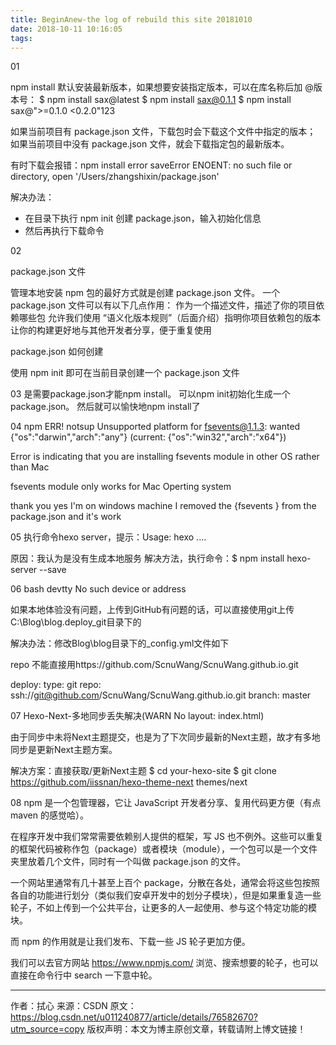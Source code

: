```yaml
---
title: BeginAnew-the log of rebuild this site 20181010
date: 2018-10-11 10:16:05
tags:
---
```


01

npm install 默认安装最新版本，如果想要安装指定版本，可以在库名称后加 @版本号：
$ npm install sax@latest
$ npm install sax@0.1.1
$ npm install sax@">=0.1.0 <0.2.0"123

如果当前项目有 package.json 文件，下载包时会下载这个文件中指定的版本； 
如果当前项目中没有 package.json 文件，就会下载指定包的最新版本。

  有时下载会报错：npm install error saveError ENOENT: no such file or directory, open '/Users/zhangshixin/package.json'
  
  解决办法： 
  - 在目录下执行 npm init 创建 package.json，输入初始化信息 
  - 然后再执行下载命令


02

package.json 文件

管理本地安装 npm 包的最好方式就是创建 package.json 文件。
一个 package.json 文件可以有以下几点作用：
作为一个描述文件，描述了你的项目依赖哪些包
允许我们使用 “语义化版本规则”（后面介绍）指明你项目依赖包的版本
让你的构建更好地与其他开发者分享，便于重复使用

package.json 如何创建

使用 npm init 即可在当前目录创建一个 package.json 文件

03
是需要package.json才能npm install。
可以npm init初始化生成一个package.json。
然后就可以愉快地npm install了

04
npm ERR! notsup Unsupported platform for fsevents@1.1.3: wanted 
{"os":"darwin","arch":"any"} (current: {"os":"win32","arch":"x64"})

Error is indicating that you are installing fsevents module in other OS rather than Mac

fsevents module only works for Mac Operting system

thank you yes I'm on windows machine I removed the {fsevents } from the package.json and it's work 

05
执行命令hexo server，提示：Usage: hexo<Command> ....

原因：我认为是没有生成本地服务
解决方法，执行命令：$ npm install hexo-server --save

06
bash devtty No such device or address

如果本地体验没有问题，上传到GitHub有问题的话，可以直接使用git上传C:\Blog\blog.deploy_git目录下的

解决办法：修改Blog\blog目录下的_config.yml文件如下

repo 不能直接用https://github.com/ScnuWang/ScnuWang.github.io.git 

deploy: 
  type: git 
  repo: ssh://git@github.com/ScnuWang/ScnuWang.github.io.git 
  branch: master

07
Hexo-Next-多地同步丢失解决(WARN No layout: index.html)

由于同步中未将Next主题提交，也是为了下次同步最新的Next主题，故才有多地同步是更新Next主题方案。

解决方案：直接获取/更新Next主题
$ cd your-hexo-site
$ git clone https://github.com/iissnan/hexo-theme-next themes/next

08
npm 是一个包管理器，它让 JavaScript 开发者分享、复用代码更方便（有点 maven 的感觉哈）。

在程序开发中我们常常需要依赖别人提供的框架，写 JS 也不例外。这些可以重复的框架代码被称作包（package）或者模块（module），一个包可以是一个文件夹里放着几个文件，同时有一个叫做 package.json 的文件。

一个网站里通常有几十甚至上百个 package，分散在各处，通常会将这些包按照各自的功能进行划分（类似我们安卓开发中的划分子模块），但是如果重复造一些轮子，不如上传到一个公共平台，让更多的人一起使用、参与这个特定功能的模块。

而 npm 的作用就是让我们发布、下载一些 JS 轮子更加方便。

我们可以去官方网站 https://www.npmjs.com/ 浏览、搜索想要的轮子，也可以直接在命令行中 search 一下意中轮。

---------------------
作者：拭心 
来源：CSDN 
原文：https://blog.csdn.net/u011240877/article/details/76582670?utm_source=copy 
版权声明：本文为博主原创文章，转载请附上博文链接！